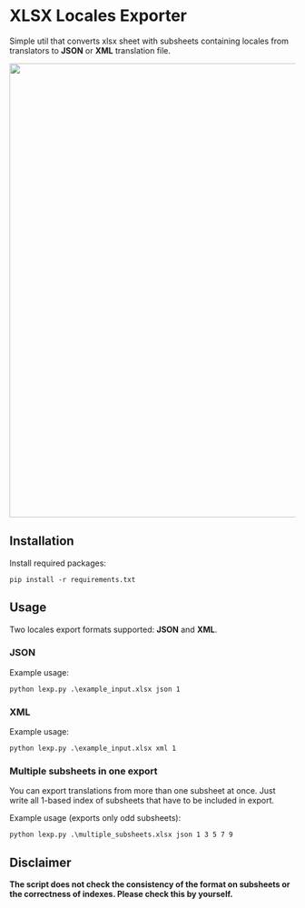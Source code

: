 # XLSX Locales Exporter
Simple util that converts xlsx sheet with subsheets containing locales from translators to **JSON** or **XML** translation file.

<img src="https://github.com/user-attachments/assets/96f04915-ff89-476e-af52-5c68532f8235" width="800" height="800" />

## Installation
Install required packages:

`pip install -r requirements.txt`

## Usage
Two locales export formats supported: **JSON** and **XML**.

### JSON

Example usage:

`python lexp.py .\example_input.xlsx json 1`

### XML
Example usage:

`python lexp.py .\example_input.xlsx xml 1`

### Multiple subsheets in one export

You can export translations from more than one subsheet at once. Just write all 1-based index of subsheets that have to be included in export.

Example usage (exports only odd subsheets):

`python lexp.py .\multiple_subsheets.xlsx json 1 3 5 7 9`

## Disclaimer

**The script does not check the consistency of the format on subsheets or the correctness of indexes. Please check this by yourself.**
